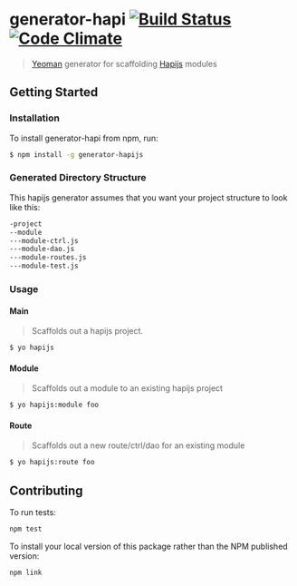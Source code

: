 # generator-hapi [![Build Status](https://secure.travis-ci.org/toymachiner62/generator-hapijs.png?branch=master)](https://travis-ci.org/toymachiner62/generator-hapijs) [![Code Climate](https://codeclimate.com/github/toymachiner62/generator-hapijs/badges/gpa.svg)](https://codeclimate.com/github/toymachiner62/generator-hapijs) 

> [Yeoman](http://yeoman.io) generator for scaffolding [Hapijs](http://hapijs.com) modules 


## Getting Started

### Installation

To install generator-hapi from npm, run:

```bash
$ npm install -g generator-hapijs
```

### Generated Directory Structure

This hapijs generator assumes that you want your project structure to look like this:

```bash
-project
--module
---module-ctrl.js
---module-dao.js
---module-routes.js
---module-test.js
```

### Usage

#### Main
>Scaffolds out a hapijs project.

```bash
$ yo hapijs  
```

#### Module
>Scaffolds out a module to an existing hapijs project
```bash
$ yo hapijs:module foo  
```

#### Route
>Scaffolds out a new route/ctrl/dao for an existing module
```bash
$ yo hapijs:route foo  
```

## Contributing

To run tests:

```js
npm test
```

To install your local version of this package rather than the NPM published version:
```js
npm link
```
